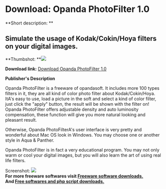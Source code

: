 # Download: Opanda PhotoFilter 1.0

**Short description: **

## Simulate the usage of Kodak/Cokin/Hoya filters on your digital images.

  
**Thumbshot: **![](http://www.freewarefiles.com/screenshot/pf_panther_md.gif)   
  
**Download link:** [Download Opanda PhotoFilter 1.0](http://freesoftwares.boysofts.com/Opanda-PhotoFilter_program_9956.html)  
  

**Publisher's Description**  
  

Opanda PhotoFilter is a freeware of opandasoft. It includes more 100 types
filters in it, they are all kind of color photo filter about Kodak/Cokin/Hoya.
ItA's easy to use, load a picture in the soft and select a kind of color
filter, just click the "apply" button, the result will be shown with the
filter on! Opanda PhotoFilter offers adjustable density and auto luminosity
compensation, these function will give you more natural looking and pleasant
result.

Otherwise, Opanda PhotoFilterA's user interface is very pretty and wonderful
about Mac OS look in Windows. You may choose one or another style in Aqua &
Panther.

Opanda PhotoFilter is in fact a very educational program. You may not only
warm or cool your digital images, but you will also learn the art of using
real life filters.

  
  
Screenshot: ![](http://www.freewarefiles.com/screenshot/pf_panther.gif)  
**For more freeware softwares visit [Freeware software downloads.](http://freesoftwares.boysofts.com/)**   
**And [Free softwares and php script downloads.](http://www.boysofts.com/)**

